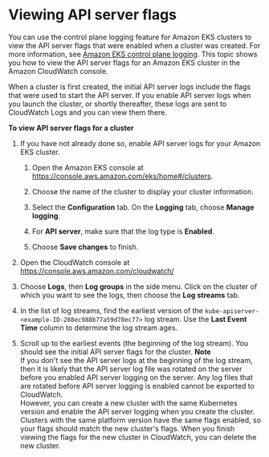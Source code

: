 # Viewing API server flags<a name="api-server-flags"></a>

You can use the control plane logging feature for Amazon EKS clusters to view the API server flags that were enabled when a cluster was created\. For more information, see [Amazon EKS control plane logging](control-plane-logs.md)\. This topic shows you how to view the API server flags for an Amazon EKS cluster in the Amazon CloudWatch console\.

When a cluster is first created, the initial API server logs include the flags that were used to start the API server\. If you enable API server logs when you launch the cluster, or shortly thereafter, these logs are sent to CloudWatch Logs and you can view them there\.

**To view API server flags for a cluster**

1. If you have not already done so, enable API server logs for your Amazon EKS cluster\.

   1. Open the Amazon EKS console at [https://console\.aws\.amazon\.com/eks/home\#/clusters](https://console.aws.amazon.com/eks/home#/clusters)\.

   1. Choose the name of the cluster to display your cluster information\.

   1. Select the **Configuration** tab\. On the **Logging** tab, choose **Manage logging**\.

   1. For **API server**, make sure that the log type is **Enabled**\.

   1. Choose **Save changes** to finish\.

1. Open the CloudWatch console at [https://console\.aws\.amazon\.com/cloudwatch/](https://console.aws.amazon.com/cloudwatch/)

1. Choose **Logs**, then **Log groups** in the side menu\. Click on the cluster of which you want to see the logs, then choose the **Log streams** tab\.

1. In the list of log streams, find the earliest version of the `kube-apiserver-<example-ID-288ec988b77a59d70ec77>` log stream\. Use the **Last Event Time** column to determine the log stream ages\.

1. Scroll up to the earliest events \(the beginning of the log stream\)\. You should see the initial API server flags for the cluster\.
**Note**  
If you don't see the API server logs at the beginning of the log stream, then it is likely that the API server log file was rotated on the server before you enabled API server logging on the server\. Any log files that are rotated before API server logging is enabled cannot be exported to CloudWatch\.   
However, you can create a new cluster with the same Kubernetes version and enable the API server logging when you create the cluster\. Clusters with the same platform version have the same flags enabled, so your flags should match the new cluster's flags\. When you finish viewing the flags for the new cluster in CloudWatch, you can delete the new cluster\.